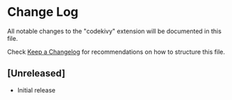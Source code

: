 # Change Log

All notable changes to the "codekivy" extension will be documented in this file.

Check [Keep a Changelog](http://keepachangelog.com/) for recommendations on how to structure this file.

## [Unreleased]

- Initial release